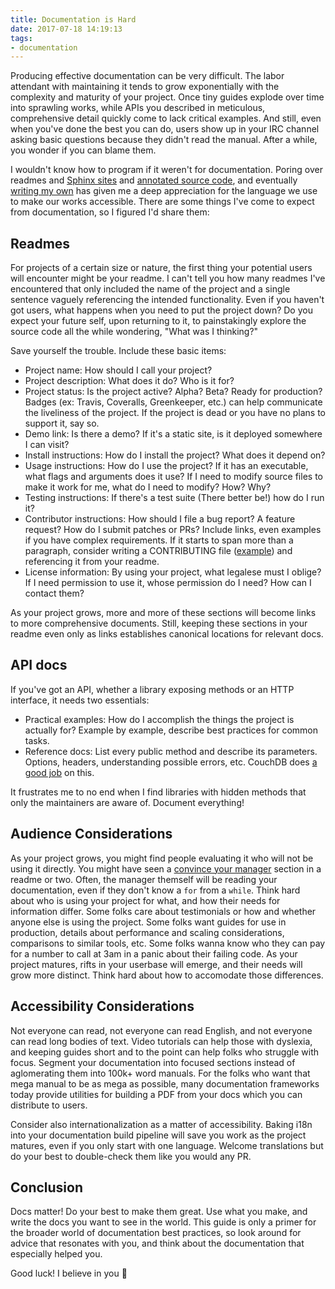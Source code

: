 ```yaml
---
title: Documentation is Hard
date: 2017-07-18 14:19:13
tags:
- documentation
---
```


Producing effective documentation can be very difficult. The labor attendant with maintaining it tends to grow exponentially with the complexity and maturity of your project. Once tiny guides explode over time into sprawling works, while APIs you described in meticulous, comprehensive detail quickly come to lack critical examples. And still, even when you've done the best you can do, users show up in your IRC channel asking basic questions because they didn't read the manual. After a while, you wonder if you can blame them.

I wouldn't know how to program if it weren't for documentation. Poring over readmes and [Sphinx sites](https://docs.python.org/3/index.html) and [annotated source code](http://backbonejs.org/docs/backbone.html), and eventually [writing my own](https://github.com/garbados/prisoners-dilemma-tournament#prisoners-dilemma-tournament) has given me a deep appreciation for the language we use to make our works accessible. There are some things I've come to expect from documentation, so I figured I'd share them:

## Readmes

For projects of a certain size or nature, the first thing your potential users will encounter might be your readme. I can't tell you how many readmes I've encountered that only included the name of the project and a single sentence vaguely referencing the intended functionality. Even if you haven't got users, what happens when you need to put the project down? Do you expect your future self, upon returning to it, to painstakingly explore the source code all the while wondering, "What was I thinking?"

Save yourself the trouble. Include these basic items:

- Project name: How should I call your project?
- Project description: What does it do? Who is it for?
- Project status: Is the project active? Alpha? Beta? Ready for production? Badges (ex: Travis, Coveralls, Greenkeeper, etc.) can help communicate the liveliness of the project. If the project is dead or you have no plans to support it, say so.
- Demo link: Is there a demo? If it's a static site, is it deployed somewhere I can visit?
- Install instructions: How do I install the project? What does it depend on?
- Usage instructions: How do I use the project? If it has an executable, what flags and arguments does it use? If I need to modify source files to make it work for me, what do I need to modify? How? Why?
- Testing instructions: If there's a test suite (There better be!) how do I run it?
- Contributor instructions: How should I file a bug report? A feature request? How do I submit patches or PRs? Include links, even examples if you have complex requirements. If it starts to span more than a paragraph, consider writing a CONTRIBUTING file ([example](https://github.com/beakerbrowser/hashbase/blob/master/CONTRIBUTING.md)) and referencing it from your readme.
- License information: By using your project, what legalese must I oblige? If I need permission to use it, whose permission do I need? How can I contact them?

As your project grows, more and more of these sections will become links to more comprehensive documents. Still, keeping these sections in your readme even only as links establishes canonical locations for relevant docs.

## API docs

If you've got an API, whether a library exposing methods or an HTTP interface, it needs two essentials:

- Practical examples: How do I accomplish the things the project is actually for? Example by example, describe best practices for common tasks.
- Reference docs: List every public method and describe its parameters. Options, headers, understanding possible errors, etc. CouchDB does [a good job](https://couchdb.readthedocs.io/en/2.0.0/api/index.html) on this.

It frustrates me to no end when I find libraries with hidden methods that only the maintainers are aware of. Document everything!

## Audience Considerations

As your project grows, you might find people evaluating it who will not be using it directly. You might have seen a [convince your manager](https://github.com/Netflix/unleash#convince-your-manager-why-use-unleash) section in a readme or two. Often, the manager themself will be reading your documentation, even if they don't know a `for` from a `while`. Think hard about who is using your project for what, and how their needs for information differ. Some folks care about testimonials or how and whether anyone else is using the project. Some folks want guides for use in production, details about performance and scaling considerations, comparisons to similar tools, etc. Some folks wanna know who they can pay for a number to call at 3am in a panic about their failing code. As your project matures, rifts in your userbase will emerge, and their needs will grow more distinct. Think hard about how to accomodate those differences.

## Accessibility Considerations

Not everyone can read, not everyone can read English, and not everyone can read long bodies of text. Video tutorials can help those with dyslexia, and keeping guides short and to the point can help folks who struggle with focus. Segment your documentation into focused sections instead of aglomerating them into 100k+ word manuals. For the folks who want that mega manual to be as mega as possible, many documentation frameworks today provide utilities for building a PDF from your docs which you can distribute to users.

Consider also internationalization as a matter of accessibility. Baking i18n into your documentation build pipeline will save you work as the project matures, even if you only start with one language. Welcome translations but do your best to double-check them like you would any PR.

## Conclusion

Docs matter! Do your best to make them great. Use what you make, and write the docs you want to see in the world. This guide is only a primer for the broader world of documentation best practices, so look around for advice that resonates with you, and think about the documentation that especially helped you.

Good luck! I believe in you 💖
